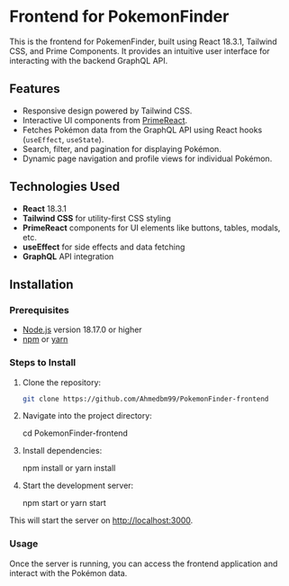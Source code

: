# Frontend for PokemonFinder

This is the frontend for PokemenFinder, built using React 18.3.1, Tailwind CSS, and Prime Components. It provides an intuitive user interface for interacting with the backend GraphQL API.

## Features

- Responsive design powered by Tailwind CSS.
- Interactive UI components from [PrimeReact](https://primefaces.org/primereact/).
- Fetches Pokémon data from the GraphQL API using React hooks (`useEffect`, `useState`).
- Search, filter, and pagination for displaying Pokémon.
- Dynamic page navigation and profile views for individual Pokémon.

## Technologies Used

- **React** 18.3.1
- **Tailwind CSS** for utility-first CSS styling
- **PrimeReact** components for UI elements like buttons, tables, modals, etc.
- **useEffect** for side effects and data fetching
- **GraphQL** API integration

## Installation

### Prerequisites

- [Node.js](https://nodejs.org/) version 18.17.0 or higher
- [npm](https://www.npmjs.com/) or [yarn](https://yarnpkg.com/)

### Steps to Install

1. Clone the repository:

   ```bash
   git clone https://github.com/Ahmedbm99/PokemonFinder-frontend

2. Navigate into the project directory:

    cd PokemonFinder-frontend

3. Install dependencies:

    npm install or yarn install

4. Start the development server:

    npm start or yarn start

This will start the server on <http://localhost:3000>.

### Usage

Once the server is running, you can access the frontend application and interact with the Pokémon data. 

